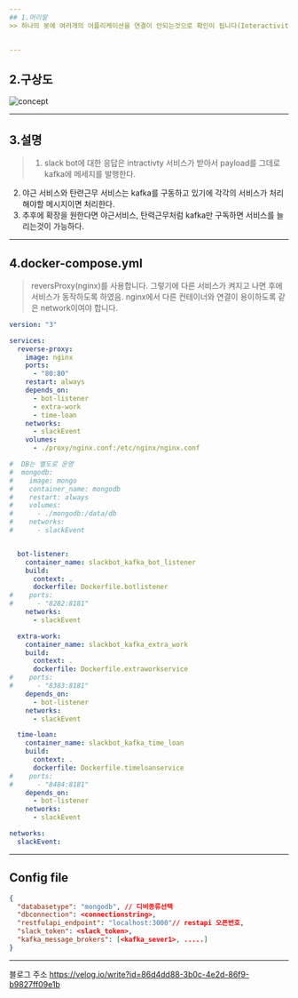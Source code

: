 ```yaml
---
## 1.머리말
>> 하나의 봇에 여러개의 어플리케이션을 연결이 안되는것으로 확인이 됩니다(Interactivity가 하나). 그래서 중간에 kafka를 두고 이를 통해서 micro service를 만들어 보겠습니다. 


---
```


## 2.구상도

![concept](https://velog.velcdn.com/images/divan/post/8b5c8b0c-7d12-4cdb-b9de-7e78dbb15418/image.png)

----

## 3.설명

> 1. slack bot에 대한 응답은 intractivty 서비스가 받아서 payload를 그데로 kafka에 메세지를 발행한다. 
2. 야근 서비스와 탄련근무 서비스는 kafka를 구동하고 있기에 각각의 서비스가 처리해야할 메시지이면 처리한다.
3. 추후에 확장을 원한다면 야근서비스, 탄력근무처럼 kafka만 구독하면 서비스를 늘리는것이 가능하다.

---

## 4.docker-compose.yml
> reversProxy(nginx)를 사용합니다. 그렇기에 다른 서비스가 켜지고 나면 후에 서비스가 동작하도록 하였음. nginx에서 다른 컨테이너와 연결이 용이하도록 같은 network이여야 합니다.

~~~ yml
version: "3"

services:
  reverse-proxy:
    image: nginx
    ports:
      - "80:80"
    restart: always
    depends_on:
      - bot-listener
      - extra-work
      - time-loan
    networks:
      - slackEvent
    volumes:
      - ./proxy/nginx.conf:/etc/nginx/nginx.conf

#  DB는 별도로 운영
#  mongodb:
#    image: mongo
#    container_name: mongodb
#    restart: always
#    volumes:
#      - ./mongodb:/data/db
#    networks:
#      - slackEvent


  bot-listener:
    container_name: slackbot_kafka_bot_listener
    build:
      context: .
      dockerfile: Dockerfile.botlistener
#    ports:
#      - "8282:8181"
    networks:
      - slackEvent

  extra-work:
    container_name: slackbot_kafka_extra_work
    build:
      context: .
      dockerfile: Dockerfile.extraworkservice
#    ports:
#      - "8383:8181"
    depends_on:
      - bot-listener
    networks:
      - slackEvent

  time-loan:
    container_name: slackbot_kafka_time_loan
    build:
      context: .
      dockerfile: Dockerfile.timeloanservice
#    ports:
#      - "8484:8181"
    depends_on:
      - bot-listener
    networks:
      - slackEvent

networks:
  slackEvent:

~~~


---
## Config file


~~~ json
{
  "databasetype": "mongodb", // 디비종류선택
  "dbconnection": <connectionstring>,
  "restfulapi_endpoint": "localhost:3000"// restapi 오픈번호,
  "slack_token": <slack_token>,
  "kafka_message_brokers": [<kafka_sever1>, .....]
}

~~~

---- 

블로그 주소 
https://velog.io/write?id=86d4dd88-3b0c-4e2d-86f9-b9827ff09e1b

